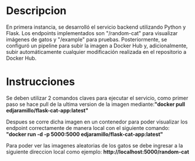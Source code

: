 # Descripcion

En primera instancia, se desarrolló el servicio backend utilizando Python y Flask. Los endpoints implementados son "/random-cat" para visualizar imágenes de gatos y "/example" para pruebas. Posteriormente, se configuró un pipeline para subir la imagen a Docker Hub y, adicionalmente, subir automáticamente cualquier modificación realizada en el repositorio a Docker Hub.

# Instrucciones

Se deben utilizar 2 comandos claves para ejecutar el servicio, como primer paso se hace pull de la ultima version de la imagen mediante:**"docker pull edjaramillo/flask-cat-app:latest"**

 Despues se corre dicha imagen en un contenedor para poder visualizar los endpoint correctamente de manera local con el siguiente comando: **"docker run -d -p 5000:5000 edjaramillo/flask-cat-app:latest"**

Para poder ver las imagenes aleatorias de los gatos se debe ingresar a la siguiente direccion local como ejemplo: **http://localhost:5000/random-cat**
